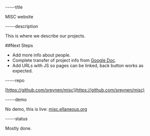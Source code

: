 -----title

MISC website

-----description

This is where we describe our projects.

##Next Steps

* Add more info about people.
* Complete transfer of project info from [Google Doc](https://docs.google.com/a/atendesigngroup.com/document/d/1Slst9a39JzbDJphUWe-2Xws5UBkfON4udC003zF9F10/edit?pli=1#heading=h.omnljq3q73gx).
* Add URLs with JS so pages can be linked, back button works as expected.

-----repo

[https://github.com/sreynen/misc](https://github.com/sreynen/misc)

-----demo

No demo, this is live: [misc.ellaneous.org](http://misc.ellaneous.org/)

-----status

Mostly done.
